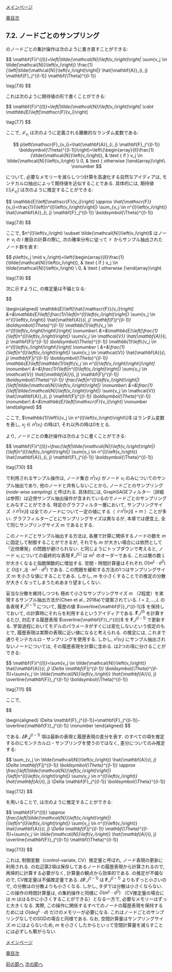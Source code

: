 [メインページ](../../index.markdown)

[章目次](./chap7.md)
## 7.2. ノードごとのサンプリング

のノードごとの集計操作は次のように書き直すことができる:

 $$
 \mathbf{F}_i^{(l)}=\left\|\tilde{\mathcal{N}}\left(v_i\right)\right\| \sum_{v_j \in \tilde{\mathcal{N}}\left(v_i\right)} \frac{1}{\left\|\tilde{\mathcal{N}}\left(v_i\right)\right\|} \hat{\mathbf{A}}_{i, j} \mathbf{F}_j^{(l-1)} \mathbf{\Theta}^{(l-1)}
    
\tag{7.6} $$
 

これは次のように期待値の形で書くことができる:

 $$
 \mathbf{F}_i^{(l)}=\left\|\tilde{\mathcal{N}}\left(v_i\right)\right\| \cdot \mathbb{E}\left[\mathscr{F}_{v_i}\right]
    
\tag{7.7} $$
 

ここで,  $\mathscr{F}_{v_i}$ は次のように定義される離散的なランダム変数である:

 $$
 p\left(\mathscr{F}_{v_i}=\hat{\mathbf{A}}_{i, j} \mathbf{F}_j^{(l-1)} \boldsymbol{\Theta}^{(l-1)}\right)=\left\{\begin{array}{ll}\frac{1}{\tilde{\mathcal{N}}\left(v_i\right)}, & \text { if } v_j \in \tilde{\mathcal{N}}\left(v_i\right) \\ 0, & \text { otherwise }\end{array}\right\.
    \nonumber $$
 

について, 必要なメモリーを減らしつつ計算を高速化する自然なアイディアは, モンテカルロ抽出によって期待値を近似することである. 具体的には, 期待値 $\mathbb{E}\left[\mathscr{F}_{v_i}\right]$ は次のように推定することができる:

 $$
 \mathbb{E}\left[\mathscr{F}_{v_i}\right] \approx \hat{\mathscr{F}}_{v_i}=\frac{1}{\left\|n^{l}\left(v_i\right)\right\|} \sum_{v_j \in n^{l}\left(v_i\right)} \hat{\mathbf{A}}_{i, j} \mathbf{F}_j^{(l-1)} \boldsymbol{\Theta}^{(l-1)}
    
\tag{7.8} $$
 

ここで,  $n^{l}\left(v_i\right) \subset \tilde{\mathcal{N}}\left(v_i\right)$ はノード $v_i$ の $l$ 層目の計算の際に, 次の確率分布に従って $\mathcal{V}$ からサンプル抽出されたノード群を表す:

 $$
 p\left(v_j \mid v_i\right)=\left\{\begin{array}{ll}\frac{1}{\tilde{\mathcal{N}}\left(v_i\right)}, & \text { if } v_j \in \tilde{\mathcal{N}}\left(v_i\right) \\ 0, & \text { otherwise }\end{array}\right\.
    
\tag{7.9} $$
 

次に示すように, の推定量は不偏となる:

 

$$

\begin{aligned}
\mathbb{E}\left[\hat{\mathscr{F}}_{v_i}\right] &=&\mathbb{E}\left[\frac{1}{\left\|n^{l}\left(v_i\right)\right\|} \sum_{v_j \in n^{l}\left(v_i\right)} \hat{\mathbf{A}}_{i, j} \mathbf{F}_j^{(l-1)} \boldsymbol{\Theta}^{(l-1)} \mathbb{1}\left\\{v_j \in n^{l}\left(v_i\right)\right\\}\right] \nonumber\\
&=&\mathbb{E}\left[\frac{1}{\left\|n^{l}\left(v_i\right)\right\|} \sum_{v_j \in \mathcal{V}} \hat{\mathbf{A}}_{i, j} \mathbf{F}_j^{(l-1)} \boldsymbol{\Theta}^{(l-1)} \mathbb{1}\left\\{v_j \in n^{l}\left(v_i\right)\right\\}\right]  \nonumber \\
&=&\frac{1}{\left\|n^{l}\left(v_i\right)\right\|} \sum_{v_j \in \mathcal{V}} \hat{\mathbf{A}}_{i, j} \mathbf{F}_j^{(l-1)} \boldsymbol{\Theta}^{(l-1)} \mathbb{E}\left[\mathbb{1}\left\\{v_j \in n^{l}\left(v_i\right)\right\\}\right] \nonumber\\
&=&\frac{1}{\left\|n^{l}\left(v_i\right)\right\|} \sum_{v_j \in \mathcal{V}} \hat{\mathbf{A}}_{i, j} \mathbf{F}_j^{(l-1)} \boldsymbol{\Theta}^{(l-1)} \frac{\left\|n^{l}\left(v_i\right)\right\|}{\left\|\tilde{\mathcal{N}}\left(v_i\right)\right\|} \nonumber\\
&=&\frac{1}{\left\|\tilde{\mathcal{N}}\left(v_i\right)\right\|} \sum_{v_j \in \mathcal{V}} \hat{\mathbf{A}}_{i, j} \mathbf{F}_j^{(l-1)} \boldsymbol{\Theta}^{(l-1)} \nonumber\\ 
&=&\mathbb{E}\left[\mathscr{F}_{v_i}\right] \nonumber
\end{aligned}
$$

 

ここで,  $\mathbb{1}\left\\{v_j \in n^{l}\left(v_i\right)\right\\}$ はランダム変数を表し,  $v_j \in n^{l}\left(v_i\right)$ の時は1, それ以外の時は0をとる.

より, ノードごとの集計操作は次のように書くことができる:

 $$
 \mathbf{F}_i^{(l)}=\frac{\left\|\tilde{\mathcal{N}}\left(v_i\right)\right\|}{\left\|n^{l}\left(v_i\right)\right\|} \sum_{v_j \in n^{l}\left(v_i\right)} \hat{\mathbf{A}}_{i, j} \mathbf{F}_j^{(l-1)} \boldsymbol{\Theta}^{(l-1)}
    
\tag{7.10} $$
 

で利用されるサンプル操作は, ノード集合 $n^{l}\left(v_i\right)$ がノード $v_i$ のみについてのサンプル抽出であり, 他のノードと共有しないことから, ノードごとのサンプリング(*node-wise sampling*) と呼ばれる. 具体的には, GraphSAGEフィルター（詳細は参照）は近傍サンプル抽出操作が含まれているのでノードごとのサンプリングとみなすことができる. 特定のグラフフィルター層において, サンプリングサイズ $\left\|n^{l}\left(v_i\right)\right\|$ は全てのノードについて一定の値にする（ $\left\|n^{l}\left(v_i\right)\right\|=m$ ）ことが多い. グラフフィルターごとにサンプリングサイズは異なるが, 本章では便宜上, 全て同じサンプリングサイズ $m$ であるとする.

このノードごとサンプル抽出する方法は, 各層で計算に関係するノードの数を $m$ に固定して制御することができるが, それでも $m$ が大きい場合には依然として「近傍爆発」の問題が避けられない. と同じようにトップダウンで考えると, ノード $v_i$ についての最終的な表現 $\mathbf{F}\_i^{(L)}$ は $m^L$ のオーダーである. これは層の数 $L$ が大きくなると指数関数的に増加する. 空間・時間計算量はそれぞれ $O\left(m^{L} \cdot d^{2}\right)$ と  $O\left(\left\|\mathcal{V}\_l\right\| \cdot m^{L} \cdot d^{2}\right)$ である. この問題を緩和する方法の1つはサンプリングサイズ $m$ を小さな値にすることである. しかし,  $m$ を小さくすることでの推定の分散が大きくなってしまうためあまり望ましくない.

妥当な分散を維持しつつも 極めて小さなサンプリングサイズ $m$ （2程度）を実現するサンプル抽出方法が(Chen et al., 2018a)で提案されている.  $l=2, \ldots, L$ の各表現 $\mathbf{F}\_i^{(l-1)}$ について, 履歴の値 $\overline{\mathbf{F}}_i^{(l-1)}$ を保持しておいて, の計算時にそれらを利用するというアイディアである.  $\mathbf{F}\_i^{(l)}$ を計算するたび, 対応する履歴表現 $\overline{\mathbf{F}}_i^{(l)}$ を $\mathbf{F}\_i^{(l-1)}$ で更新する. 学習過程においてモデルのパラメータがすぐには変化しないという仮定のもとで, 履歴表現は実際の表現に近い値になると考えられる. の推定には, これまで通りモンテカルロ・サンプリングを使用する. しかし,  $n^{l}\left(v_i\right)$ にサンプル抽出されないノードについては, その履歴表現を計算に含める. は2つの項に分けることができる:

 $$
 \mathbf{F}_i^{(l)}=\sum_{v_j \in \tilde{\mathcal{N}}\left(v_i\right)} \hat{\mathbf{A}}_{i, j} \Delta \mathbf{F}_j^{(l-1)} \boldsymbol{\Theta}^{(l-1)}+\sum_{v_j \in \tilde{\mathcal{N}}\left(v_i\right)} \hat{\mathbf{A}}_{i, j} \overline{\mathbf{F}}_j^{(l-1)} \boldsymbol{\Theta}^{(l-1)}
    
\tag{7.11} $$
 

ここで,  

$$

\begin{aligned}
\Delta \mathbf{F}_j^{(l-1)}=\mathbf{F}_j^{(l-1)}-\overline{\mathbf{F}}_j^{(l-1)}
\nonumber
\end{aligned}
$$

  である.  $\Delta \mathbf{F}\_j^{(l-1)}$ 項は最新の表現と履歴表現の差分を表す. のすべての項を推定するのにモンテカルロ・サンプリングを使うのではなく, 差分についてのみ推定する:

 $$
 \sum_{v_j \in \tilde{\mathcal{N}}\left(v_i\right)} \hat{\mathbf{A}}_{i, j} \Delta \mathbf{F}_j^{(l-1)} \boldsymbol{\Theta}^{(l-1)} \approx \frac{\left\|\tilde{\mathcal{N}}\left(v_i\right)\right\|}{\left\|n^{l}\left(v_i\right)\right\|} \sum_{v_j \in n^{l}\left(v_i\right)} \hat{\mathbf{A}}_{i, j} \Delta \mathbf{F}_j^{(l-1)} \boldsymbol{\Theta}^{(l-1)}
    
\tag{7.12} $$
 

を用いることで, は次のように推定することができる:

 $$
 \mathbf{F}_i^{(l)} \approx \frac{\left\|\tilde{\mathcal{N}}\left(v_i\right)\right\|}{\left\|n^{l}\left(v_i\right)\right\|} \sum_{v_j \in n^{l}\left(v_i\right)} \hat{\mathbf{A}}_{i, j} \Delta \mathbf{F}_j^{(l-1)} \mathbf{\Theta}^{(l-1)}+\sum_{v_j \in \tilde{\mathcal{N}}\left(v_i\right)} \hat{\mathbf{A}}_{i, j} \overline{\mathbf{F}}_j^{(l-1)} \mathbf{\Theta}^{(l-1)}
    
\tag{7.13} $$
 

これは, 制御変数（control-variate, CV）推定量と呼ばれ, ノード表現の更新に利用される. の右辺第2項は保存してあるノードの履歴表現から計算されるので, 再帰的に計算する必要がなく, 計算量の観点から効率的である. の推定が不偏なので, CV推定量は不偏推定量である.  $\Delta \mathbf{F}\_i^{(l-1)}$ は $\mathbf{F}\_i^{(l-1)}$ よりもずっと小さいので, の分散はの分散よりも小さくなる. しかし, タダでは分散は小さくならない. この操作の時間計算量は, の集約操作と同様に $O\left(m^{L} \cdot d^{2}\right)$ （CV推定量の場合には $m$ ははるかに小さくすることができる）となる一方で, 必要なメモリーはずっと大きくなる. 実際, この操作に関係するすべてのノードの履歴表現を保持するためには $O\left(d e g^{L} \cdot d\right)$ だけのメモリーが必要になる. これはノードごとのサンプリングなしでのSGDの場合と同様である. なお, 空間計算量はサンプリングサイズ $m$ にはよらないため,  $m$ を小さくしたからといって空間計算量を減らすことには必ずしも繋がらない.


[メインページ](../../index.markdown)

[章目次](./chap7.md)

[前の節へ](./subsection_01.md) [次の節へ](./subsection_03.md)


